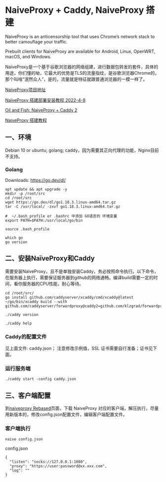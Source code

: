 # NaiveProxy + Caddy, NaiveProxy 搭建

NaiveProxy is an anticensorship tool that uses Chrome’s network stack to better camouflage your traffic. 

Prebuilt clients for NaiveProxy are available for Android, Linux, OpenWRT, macOS, and Windows.

NaïveProxy是一个基于谷歌浏览器的网络组建，进行数据包转发的套件，具体的用途，你们懂的呦，它最大的优势是TLS的流量指纹，是谷歌浏览器Chrome的，那个叫啥“泯然众人”，是的，流量就是特征就跟普通浏览器的一模一样了。

[NaïveProxy项目地址](https://github.com/klzgrad/naiveproxy)

[NaïveProxy 搭建部署安装教程 2022-4-8](https://dasmz.com/?p=1908)

[Oil and Fish: NaiveProxy + Caddy 2](https://www.oilandfish.com/posts/naiveproxy-caddy-2.html)

[NaiveProxy 搭建教程](https://lhy.life/20211218-naiveproxy/)


## 一、环境

Debian 10 or ubuntu;  golang;  caddy，因为需要其正向代理的功能，Nginx目前不支持。

### Golang 

Downloads:  https://go.dev/dl/

```
apt update && apt upgrade -y
mkdir -p /root/src
cd /root/src
wget https://go.dev/dl/go1.18.3.linux-amd64.tar.gz
tar -C /usr/local/ -zxvf go1.18.3.linux-amd64.tar.gz

#  ~/.bash_profile or .bashrc 中添加 GO语言的 环境变量
export PATH=$PATH:/usr/local/go/bin

source .bash_profile

which go
go version

```
## 二、安装NaïveProxy和Caddy

需要安装NaïveProxy，且不是单独安装Caddy，务必按照命令执行。以下命令，在服务器上执行，需要保证服务器到github的网络通畅。编译build需要一定的时间，看你服务器的CPU性能，耐心等待。

```
cd /root/src/
go install github.com/caddyserver/xcaddy/cmd/xcaddy@latest
~/go/bin/xcaddy build --with github.com/caddyserver/forwardproxy@caddy2=github.com/klzgrad/forwardproxy@naive

./caddy version   

./caddy help

```
### Caddy的配置文件

见上面文件: caddy.json； 注意修改示例值，SSL 证书需要自行准备；证书见下面。

### 运行服务端
```
./caddy start -config caddy.json 
```
## 三、客户端配置

到[naiveproxy Rebased](https://github.com/klzgrad/naiveproxy/releases)页面，下载 NaiveProxy 对应的客户端，解压执行，尽量用新版本的，修改config.json配置文件，编辑客户端配置文件。

### 客户端执行
```
naive config.json
```
config.json
```
{
  "listen": "socks://127.0.0.1:1080",
  "proxy": "https://user:password@xx.xxx.com",
  "log": ""
}
```


